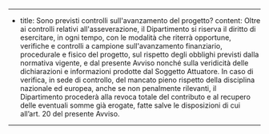 ---
  - title: Sono previsti controlli sull'avanzamento del progetto?
    content: Oltre ai controlli relativi all'asseverazione, il Dipartimento si riserva il diritto di esercitare, in ogni tempo, con le modalità che riterrà opportune, verifiche e controlli a campione sull'avanzamento finanziario, procedurale e fisico del progetto, sul rispetto degli obblighi previsti dalla normativa vigente, e dal presente Avviso nonché sulla veridicità delle dichiarazioni e informazioni prodotte dal Soggetto Attuatore. In caso di verifica, in sede di controllo, del mancato pieno rispetto della disciplina nazionale ed europea, anche se non penalmente rilevanti, il Dipartimento procederà alla revoca totale del contributo e al recupero delle eventuali somme già erogate, fatte salve le disposizioni di cui all’art. 20 del presente Avviso.
---